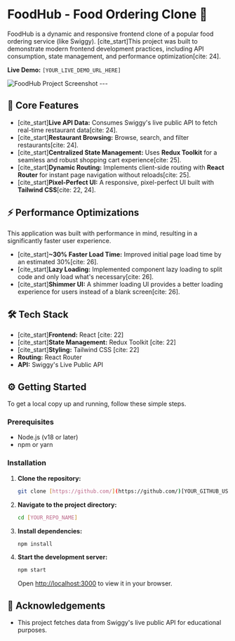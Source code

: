# FoodHub - Food Ordering Clone 🍔

FoodHub is a dynamic and responsive frontend clone of a popular food ordering service (like Swiggy). [cite_start]This project was built to demonstrate modern frontend development practices, including API consumption, state management, and performance optimization[cite: 24].

**Live Demo:** `[YOUR_LIVE_DEMO_URL_HERE]`

![FoodHub Project Screenshot](YOUR_SCREENSHOT_URL_HERE) ---

## 🚀 Core Features

* [cite_start]**Live API Data:** Consumes Swiggy's live public API to fetch real-time restaurant data[cite: 24].
* [cite_start]**Restaurant Browsing:** Browse, search, and filter restaurants[cite: 24].
* [cite_start]**Centralized State Management:** Uses **Redux Toolkit** for a seamless and robust shopping cart experience[cite: 25].
* [cite_start]**Dynamic Routing:** Implements client-side routing with **React Router** for instant page navigation without reloads[cite: 25].
* [cite_start]**Pixel-Perfect UI:** A responsive, pixel-perfect UI built with **Tailwind CSS**[cite: 22, 24].

## ⚡ Performance Optimizations

This application was built with performance in mind, resulting in a significantly faster user experience.

* [cite_start]**~30% Faster Load Time:** Improved initial page load time by an estimated 30%[cite: 26].
* [cite_start]**Lazy Loading:** Implemented component lazy loading to split code and only load what's necessary[cite: 26].
* [cite_start]**Shimmer UI:** A shimmer loading UI provides a better loading experience for users instead of a blank screen[cite: 26].

## 🛠️ Tech Stack

* [cite_start]**Frontend:** React [cite: 22]
* [cite_start]**State Management:** Redux Toolkit [cite: 22]
* [cite_start]**Styling:** Tailwind CSS [cite: 22]
* **Routing:** React Router
* **API:** Swiggy's Live Public API

## ⚙️ Getting Started

To get a local copy up and running, follow these simple steps.

### Prerequisites

* Node.js (v18 or later)
* npm or yarn

### Installation

1.  **Clone the repository:**
    ```sh
    git clone [https://github.com/](https://github.com/)[YOUR_GITHUB_USERNAME]/[YOUR_REPO_NAME].git
    ```
2.  **Navigate to the project directory:**
    ```sh
    cd [YOUR_REPO_NAME]
    ```
3.  **Install dependencies:**
    ```sh
    npm install
    ```
4.  **Start the development server:**
    ```sh
    npm start
    ```
    Open [http://localhost:3000](http://localhost:3000) to view it in your browser.

## 🤝 Acknowledgements

* This project fetches data from Swiggy's live public API for educational purposes.
